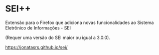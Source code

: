 # SEI++
Extensão para o Firefox que adiciona novas funcionalidades ao Sistema Eletrônico de Informações - SEI

(Requer uma versão do SEI maior ou igual a 3.0.0).

https://jonatasrs.github.io/sei/
